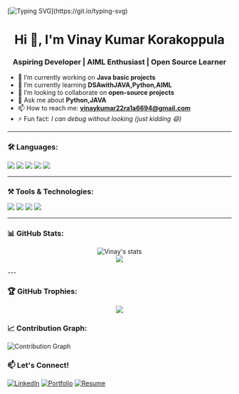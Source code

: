 [![Typing SVG](https://readme-typing-svg.herokuapp.com?font=Fira+Code&size=24&pause=1000&center=true&width=435&lines=Hi+there+👋,+I'm+Vinay+Kumar;I+love+to+code+and+learn!;Welcome+to+my+GitHub+profile!)](https://git.io/typing-svg)
<h1 align="center">Hi 👋, I'm Vinay Kumar Korakoppula</h1>
<h3 align="center">Aspiring Developer | AIML Enthusiast | Open Source Learner</h3>


- 🔭 I’m currently working on **Java basic projects**
- 🌱 I’m currently learning **DSAwithJAVA,Python,AIML**
- 👯 I’m looking to collaborate on **open-source projects**
- 💬 Ask me about **Python,JAVA**
- 📫 How to reach me: **vinaykumar22ra1a6694@gmail.com**
- ⚡ Fun fact: *I can debug without looking (just kidding 😄)*

---

### 🛠️ Languages:

<p>
  <img src="https://img.shields.io/badge/C-00599C?style=for-the-badge&logo=c&logoColor=white"/>
  <img src="https://img.shields.io/badge/Python-3776AB?style=for-the-badge&logo=python&logoColor=white"/>
  <img src="https://img.shields.io/badge/Java-ED8B00?style=for-the-badge&logo=java&logoColor=white"/>
  <img src="https://img.shields.io/badge/HTML5-E34F26?style=for-the-badge&logo=html5&logoColor=white"/>
  <img src="https://img.shields.io/badge/CSS3-1572B6?style=for-the-badge&logo=css3&logoColor=white"/>
</p>

---

### ⚒️ Tools & Technologies:

<p>
  <img src="https://img.shields.io/badge/Git-F05032?style=for-the-badge&logo=git&logoColor=white"/>
  <img src="https://img.shields.io/badge/GitHub-181717?style=for-the-badge&logo=github&logoColor=white"/>
  <img src="https://img.shields.io/badge/VS_Code-007ACC?style=for-the-badge&logo=visual-studio-code&logoColor=white"/>
  <img src="https://img.shields.io/badge/Jupyter-F37626?style=for-the-badge&logo=jupyter&logoColor=white"/>
</p>

---

### 📊 GitHub Stats:
<p align="center">
  <img src="https://github-readme-stats.vercel.app/api?username=Vinay-1103&show_icons=true&theme=radical" alt="Vinay's stats"/>
  <br/>
  <img src="https://github-readme-streak-stats.herokuapp.com/?user=Vinay-1103&theme=radical"/>
</p>
---

### 🏆 GitHub Trophies:

<p align="center">
  <img src="https://github-profile-trophy.vercel.app/?username=Vinay-1103&theme=radical&no-frame=true&margin-w=10"/>
</p>

### 📈 Contribution Graph:

![Contribution Graph](https://github-readme-activity-graph.vercel.app/graph?username=Vinay-1103&theme=react-dark)





### 📫 Let's Connect!
[![LinkedIn](https://img.shields.io/badge/LinkedIn-blue?style=for-the-badge&logo=linkedin)](https://www.linkedin.com/in/vinay-kumar-korakoppula-1503b3287/)
[![Portfolio](https://img.shields.io/badge/Portfolio-000?style=for-the-badge&logo=firefox)](https://vinay-1103.github.io/Portfolio/)
[![Resume](https://img.shields.io/badge/Resume-000?style=for-the-badge&logo=google-drive&logoColor=white)](https://drive.google.com/file/d/1cWTiyj5DOdvWUMaRiUPduqYAU8olu_r8/view?usp=drive_link)


